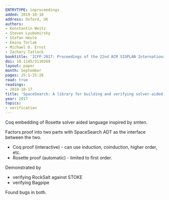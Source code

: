```yaml
---
ENTRYTYPE: inproceedings
added: 2019-10-18
address: Oxford, UK
authors:
- Konstantin Weitz
- Steven Lyubomirsky
- Stefan Heule
- Emina Torlak
- Michael D. Ernst
- Zachary Tatlock
booktitle: 'ICFP 2017: Proceedings of the 22nd ACM SIGPLAN International Conference on Functional Programming'
doi: 10.1145/3110269
layout: paper
month: September
pages: 25:1-25:28
read: true
readings:
- 2019-10-17
title: 'SpaceSearch: A library for building and verifying solver-aided tools'
year: 2017
topics:
- verification
---
```


Coq embedding of Rosette solver aided language inspired by smten.

Factors proof into two parts
with SpaceSearch ADT as the interface between the two.
- Coq proof (interactive) - can use induction, coinduction, higher order, etc.
- Rosette proof (automatic) - limited to first order.

Demonstrated by
- verifying RockSalt against STOKE
- verifying Bagpipe

Found bugs in both.
